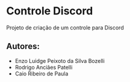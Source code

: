 # Controle Discord
 Projeto de criação de um controle para Discord
## Autores:
- Enzo Luidge Peixoto da Silva Bozelli
- Rodrigo Anciães Patelli
- Caio Ribeiro de Paula
